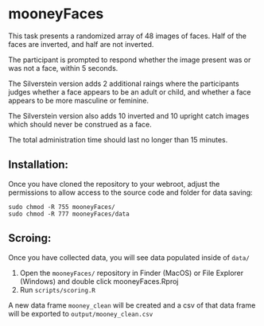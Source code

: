 # mooneyFaces

This task presents a randomized array of 48 images of faces. Half of the faces are inverted, and half are not inverted.

The participant is prompted to respond whether the image present was or was not a face, within 5 seconds.

The Silverstein version adds 2 additional raings where the participants judges whether a face appears to be an adult or child, and whether a face appears to be more masculine or feminine.

The Silverstein version also adds 10 inverted and 10 upright catch images which should never be construed as a face.

The total administration time should last no longer than 15 minutes. 

## Installation:

Once you have cloned the repository to your webroot, adjust the permissions to allow access to the source code and folder for data saving:
    
    sudo chmod -R 755 mooneyFaces/
    sudo chmod -R 777 mooneyFaces/data

## Scroing:

Once you have collected data, you will see data populated inside of `data/`

1. Open the `mooneyFaces/` repository in Finder (MacOS) or File Explorer (Windows) and double click mooneyFaces.Rproj
2. Run `scripts/scoring.R`

A new data frame `mooney_clean` will be created and a csv of that data frame will be exported to `output/mooney_clean.csv`


